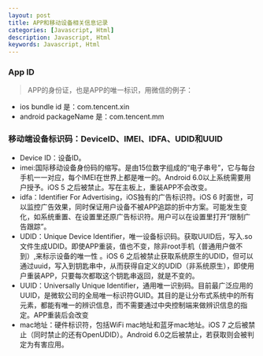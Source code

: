 ```yaml
---
layout: post
title: APP和移动设备相关信息记录
categories: [Javascript, Html]
description: Javascript, Html
keywords: Javascript, Html
---
```


### App ID
>APP的身份证，也是APP的唯一标识，用微信的例子：

- ios bundle id 是：com.tencent.xin
- android packageName 是：com.tencent.mm

### 移动端设备标识码：DeviceID、IMEI、IDFA、UDID和UUID

- Device ID：设备ID。
- imei:国际移动设备身份码的缩写。是由15位数字组成的“电子串号”，它与每台手机一一对应，每个IMEI在世界上都是唯一的。Android 6.0以上系统需要用户授予。iOS 5 之后被禁止。写在主板上，重装APP不会改变。
- idfa：Identifier For Advertising，iOS独有的广告标识符。iOS 6 时面世，可以监控广告效果，同时保证用户设备不被APP追踪的折中方案。可能发生变化，如系统重置、在设置里还原广告标识符。用户可以在设置里打开“限制广告跟踪”。
- UDID：Unique Device Identifier，唯一设备标识码。获取UUID后，写入.so文件生成UDID。即使APP重装，值也不变，除非root手机（普通用户做不到）,来标示设备的唯一性 。iOS 6 之后被禁止获取系统原生的UDID，但可以通过uuid，写入到钥匙串中，从而获得自定义的UDID（非系统原生），即使用户重装APP，只要每次都取这个钥匙串返回，就是不变的。
- UUID：Universally Unique Identifier，通用唯一识别码。目前最广泛应用的UUID，是微软公司的全局唯一标识符GUID。其目的是让分布式系统中的所有元素，都能有唯一的辨识信息，而不需要通过中央控制端来做辨识信息的指定。APP重装后会改变
- mac地址：硬件标识符，包括WiFi mac地址和蓝牙mac地址。iOS 7 之后被禁止（同时禁止的还有OpenUDID）。Android 6.0之后被禁止，若获取则会被判定为有害应用。
